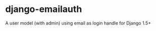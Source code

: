 django-emailauth
================

A user model (with admin) using email as login handle for Django 1.5+